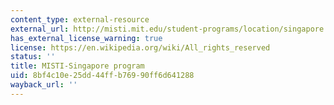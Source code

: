 ```yaml
---
content_type: external-resource
external_url: http://misti.mit.edu/student-programs/location/singapore
has_external_license_warning: true
license: https://en.wikipedia.org/wiki/All_rights_reserved
status: ''
title: MISTI-Singapore program
uid: 8bf4c10e-25dd-44ff-b769-90ff6d641288
wayback_url: ''
---
```

